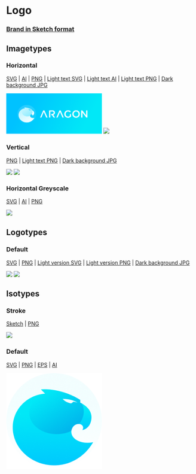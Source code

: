 # Logo

### [Brand in Sketch format](brand.sketch)

## Imagetypes

### Horizontal
[SVG](svg/imagetype.svg) | [AI](svg/imagetype.ai) | [PNG](png/imagetype@2x.png) | [Light text SVG](svg/imagetype_light.svg) | [Light text AI](svg/imagetype_light.ai) | [Light text PNG](png/imagetype_light@2x.png) | [Dark background JPG](jpg/imagetype_dark@2x.jpg)

<img width="256" src="png/imagetype.png"> <img width="256" src="jpg/imagetype_dark.jpg">

### Vertical
[PNG](png/imagetype_vertical@2x.png) | [Light text PNG](png/imagetype_vertical_light@2x.png) | [Dark background JPG](jpg/imagetype_vertical_dark@2x.jpg)

<img width="256" src="png/imagetype_vertical.png"> <img width="256" src="jpg/imagetype_vertical_dark.jpg">

### Horizontal Greyscale
[SVG](svg/imagetype_horizontal_greyscale.svg) | [AI](svg/imagetype_horizontal_greyscale.ai) | [PNG](png/imagetype_horizontal_greyscale.png)

<img width="256" src="png/imagetype_horizontal_greyscale.png">

## Logotypes
### Default
[SVG](svg/logotype.svg) | [PNG](png/logotype@2x.png) | [Light version SVG](svg/logotype_light.svg) | [Light version PNG](png/logotype_light@2x.png) | [Dark background JPG](jpg/logotype_dark@2x.jpg)

<img width="256" src="png/logotype.png"> <img width="256" src="jpg/logotype_dark.jpg">

## Isotypes
### Stroke
[Sketch](svg/aragon_stroke.sketch) | [PNG](png/stroke.png)

<img width="256" src="png/stroke.png">

### Default
[SVG](svg/isotype.svg) | [PNG](png/isotype@2x.png) | [EPS](svg/aragon-logo.eps) | [AI](svg/isotype.ai)

<img width="256" src="png/isotype.png">
